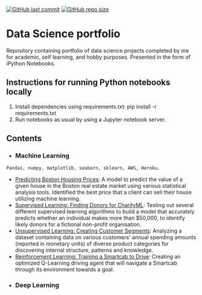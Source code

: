 [![GitHub last commit](https://img.shields.io/github/last-commit/alex-coch/alex-coch.github.io)](https://github.com/alex-coch/alex-coch.github.io/commits/main)
[![GitHub repo size](https://img.shields.io/github/repo-size/alex-coch/alex-coch.github.io)](https://github.com/alex-coch/alex-coch.github.io/archive/main.zip)

# Data Science portfolio
Repository containing portfolio of data science projects completed by me for academic, self learning, and hobby purposes. Presented in the form of iPython Notebooks.

## Instructions for running Python notebooks locally
1. Install dependencies using requirements.txt: pip install -r requirements.txt
2. Run notebooks as usual by using a Jupyter notebook server.

## Contents

- ### Machine Learning
 ``` 
 Pandas, numpy, matplotlib, seaborn, sklearn, AWS, Heroku. 
 ```
 - [Predicting Boston Housing Prices](/boston_housing/boston_housing.ipynb): A model to predict the value of a given house in the Boston real estate market using various statistical analysis tools. Identified the best price that a client can sell their house utilizing machine learning.
 - [Supervised Learning: Finding Donors for CharityML](/finding_donors/finding_donors.ipynb): Testing out several different supervised learning algorithms to build a model that accurately predicts whether an individual makes more than $50,000, to identify likely donors for a fictional non-profit organisation.
 - [Unsupervised Learning: Creating Customer Segments](/customer_segments/customer_segments.ipynb): Analyzing a dataset containing data on various customers' annual spending amounts (reported in monetary units) of diverse product categories for discovering internal structure, patterns and knowledge.
 - [Reinforcement Learning: Training a Smartcab to Drive](/smartcab/smartcab.ipynb): Creating an optimized Q-Learning driving agent that will navigate a Smartcab through its environment towards a goal.
- ### Deep Learning
